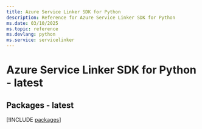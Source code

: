 ```yaml
---
title: Azure Service Linker SDK for Python
description: Reference for Azure Service Linker SDK for Python
ms.date: 03/10/2025
ms.topic: reference
ms.devlang: python
ms.service: servicelinker
---
```

# Azure Service Linker SDK for Python - latest
## Packages - latest
[!INCLUDE [packages](service-linker-index.md)]